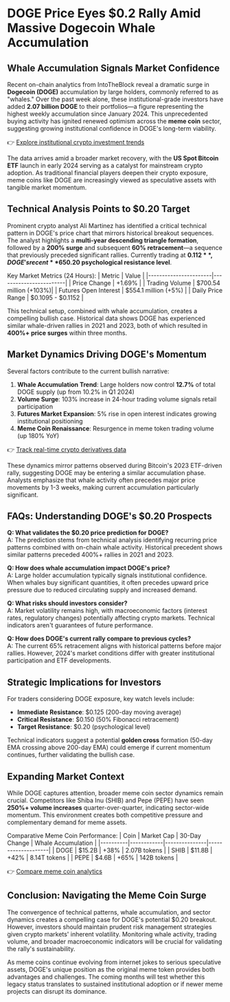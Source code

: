 # DOGE Price Eyes $0.2 Rally Amid Massive Dogecoin Whale Accumulation

## Whale Accumulation Signals Market Confidence

Recent on-chain analytics from IntoTheBlock reveal a dramatic surge in **Dogecoin (DOGE)** accumulation by large holders, commonly referred to as "whales." Over the past week alone, these institutional-grade investors have added **2.07 billion DOGE** to their portfolios—a figure representing the highest weekly accumulation since January 2024. This unprecedented buying activity has ignited renewed optimism across the **meme coin** sector, suggesting growing institutional confidence in DOGE's long-term viability.

👉 [Explore institutional crypto investment trends](https://bit.ly/okx-bonus)

The data arrives amid a broader market recovery, with the **US Spot Bitcoin ETF** launch in early 2024 serving as a catalyst for mainstream crypto adoption. As traditional financial players deepen their crypto exposure, meme coins like DOGE are increasingly viewed as speculative assets with tangible market momentum.

## Technical Analysis Points to $0.20 Target

Prominent crypto analyst Ali Martinez has identified a critical technical pattern in DOGE's price chart that mirrors historical breakout sequences. The analyst highlights a **multi-year descending triangle formation**, followed by a **200% surge** and subsequent **60% retracement**—a sequence that previously preceded significant rallies. Currently trading at **$0.112**, DOGE's recent **65% pullback** aligns with this pattern, positioning the asset for a potential **200%+ upside** to test the **$0.20 psychological resistance level**.

Key Market Metrics (24 Hours):
| Metric                | Value                  |
|-----------------------|------------------------|
| Price Change          | +1.69%                 |
| Trading Volume        | $700.54 million (+103%)|
| Futures Open Interest | $554.1 million (+5%)   |
| Daily Price Range     | $0.1095 - $0.1152      |

This technical setup, combined with whale accumulation, creates a compelling bullish case. Historical data shows DOGE has experienced similar whale-driven rallies in 2021 and 2023, both of which resulted in **400%+ price surges** within three months.

## Market Dynamics Driving DOGE's Momentum

Several factors contribute to the current bullish narrative:

1. **Whale Accumulation Trend**: Large holders now control **12.7%** of total DOGE supply (up from 10.2% in Q1 2024)
2. **Volume Surge**: 103% increase in 24-hour trading volume signals retail participation
3. **Futures Market Expansion**: 5% rise in open interest indicates growing institutional positioning
4. **Meme Coin Renaissance**: Resurgence in meme token trading volume (up 180% YoY)

👉 [Track real-time crypto derivatives data](https://bit.ly/okx-bonus)

These dynamics mirror patterns observed during Bitcoin's 2023 ETF-driven rally, suggesting DOGE may be entering a similar accumulation phase. Analysts emphasize that whale activity often precedes major price movements by 1-3 weeks, making current accumulation particularly significant.

## FAQs: Understanding DOGE's $0.20 Prospects

**Q: What validates the $0.20 price prediction for DOGE?**  
A: The prediction stems from technical analysis identifying recurring price patterns combined with on-chain whale activity. Historical precedent shows similar patterns preceded 400%+ rallies in 2021 and 2023.

**Q: How does whale accumulation impact DOGE's price?**  
A: Large holder accumulation typically signals institutional confidence. When whales buy significant quantities, it often precedes upward price pressure due to reduced circulating supply and increased demand.

**Q: What risks should investors consider?**  
A: Market volatility remains high, with macroeconomic factors (interest rates, regulatory changes) potentially affecting crypto markets. Technical indicators aren't guarantees of future performance.

**Q: How does DOGE's current rally compare to previous cycles?**  
A: The current 65% retracement aligns with historical patterns before major rallies. However, 2024's market conditions differ with greater institutional participation and ETF developments.

## Strategic Implications for Investors

For traders considering DOGE exposure, key watch levels include:
- **Immediate Resistance**: $0.125 (200-day moving average)
- **Critical Resistance**: $0.150 (50% Fibonacci retracement)
- **Target Resistance**: $0.20 (psychological level)

Technical indicators suggest a potential **golden cross** formation (50-day EMA crossing above 200-day EMA) could emerge if current momentum continues, further validating the bullish case.

## Expanding Market Context

While DOGE captures attention, broader meme coin sector dynamics remain crucial. Competitors like Shiba Inu (SHIB) and Pepe (PEPE) have seen **250%+ volume increases** quarter-over-quarter, indicating sector-wide momentum. This environment creates both competitive pressure and complementary demand for meme assets.

Comparative Meme Coin Performance:
| Coin     | Market Cap | 30-Day Change | Whale Accumulation |
|----------|------------|---------------|--------------------|
| DOGE     | $15.2B     | +38%          | 2.07B tokens       |
| SHIB     | $11.8B     | +42%          | 8.14T tokens       |
| PEPE     | $4.6B      | +65%          | 142B tokens        |

👉 [Compare meme coin analytics](https://bit.ly/okx-bonus)

## Conclusion: Navigating the Meme Coin Surge

The convergence of technical patterns, whale accumulation, and sector dynamics creates a compelling case for DOGE's potential $0.20 breakout. However, investors should maintain prudent risk management strategies given crypto markets' inherent volatility. Monitoring whale activity, trading volume, and broader macroeconomic indicators will be crucial for validating the rally's sustainability.

As meme coins continue evolving from internet jokes to serious speculative assets, DOGE's unique position as the original meme token provides both advantages and challenges. The coming months will test whether this legacy status translates to sustained institutional adoption or if newer meme projects can disrupt its dominance.